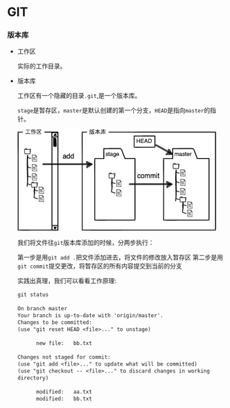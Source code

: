 # GIT

### 版本库

* 工作区

  实际的工作目录。

* 版本库

  工作区有一个隐藏的目录`.git`,是一个版本库。
  
  `stage`是暂存区，`master`是默认创建的第一个分支，`HEAD`是指向`master`的指针。

  ![](/assets/0.jpg)
  
  我们将文件往`git`版本库添加的时候，分两步执行：
  
  第一步是用`git add .`把文件添加进去，将文件的修改放入暂存区
  第二步是用`git commit`提交更改，将暂存区的所有内容提交到当前的分支
  
  实践出真理，我们可以看看工作原理:
  
  ```
  git status
  
  On branch master
  Your branch is up-to-date with 'origin/master'.
  Changes to be committed:
  (use "git reset HEAD <file>..." to unstage)

        new file:   bb.txt

  Changes not staged for commit:
  (use "git add <file>..." to update what will be committed)
  (use "git checkout -- <file>..." to discard changes in working directory)

        modified:   aa.txt
        modified:   bb.txt

  ```